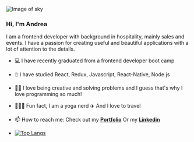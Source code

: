 ![Image of sky](https://media-exp1.licdn.com/dms/image/C4E16AQGAAqA2QLjCzA/profile-displaybackgroundimage-shrink_350_1400/0/1619448313032?e=1625702400&v=beta&t=EHlh7A5aEMEiKeaiStg9C-64_uLPjHVTxN_3mox1_tg)
### Hi, I'm Andrea

I am a frontend developer with background in hospitality, mainly sales and events. 
I have a passion for creating useful and beautiful applications with a lot of attention to the details. 

- 💻 I have recently graduated from a frontend developer boot camp 
- 🖱️ I have studied React, Redux, Javascript, React-Native, Node.js 
- 👩‍💻 I love being creative and solving problems and I guess that's why I love programming so much!
- 🧘🏻‍♀️ Fun fact, I am a yoga nerd  ✈️ And I love to travel

- 📫 How to reach me: 
  Check out my [__Portfolio__](https://www.andreaosmar.com/)
  Or my [__Linkedin__](https://www.linkedin.com/in/andrea-osmar/)
  
- [![Top Langs](https://github-readme-stats.vercel.app/api/top-langs/?username=Andrea-Osmar&layout=compact)](https://github.com/Andrea-Osmar/github-readme-stats)
